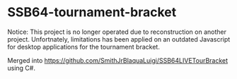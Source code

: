 # SSB64-tournament-bracket
Notice: This project is no longer operated due to reconstruction on another project. Unfortnately, limitations has been applied on an outdated Javascript for desktop applications for the tournament bracket. 

Merged into https://github.com/SmithJrBlaquaLuigi/SSB64LIVETourBracket using C#.
